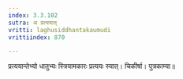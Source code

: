 ```yaml
---
index: 3.3.102
sutra: अ प्रत्ययात्‌
vritti: laghusiddhantakaumudi
vrittiindex: 870

---
```

प्रत्ययान्तेभ्यो धातुभ्यः स्त्रियामकारः प्रत्ययः स्यात्। चिकीर्षा। पुत्रकाम्या॥